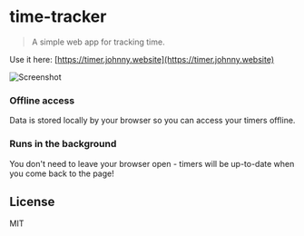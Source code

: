 # time-tracker

>A simple web app for tracking time.

Use it here: [https://timer.johnny.website](https://timer.johnny.website)

![Screenshot](https://files.johnny.website/timer_screenshot.png)

### Offline access
Data is stored locally by your browser so you can access your timers offline.

### Runs in the background
You don't need to leave your browser open - timers will be up-to-date when you come back to the page!

## License
MIT
